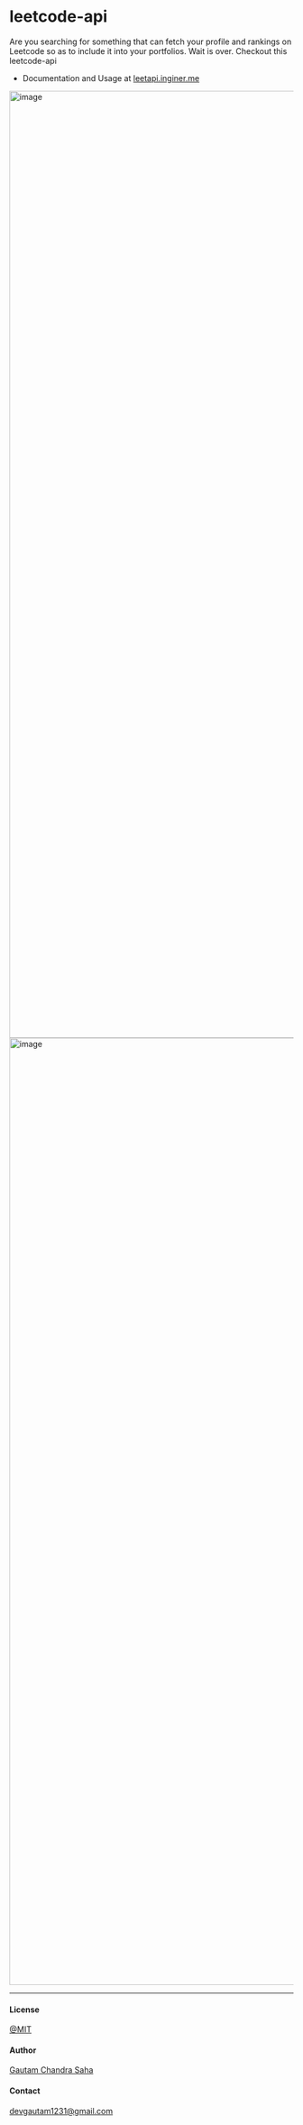 # leetcode-api
Are you searching for something that can fetch your profile and rankings on Leetcode so as to include it into your portfolios. Wait is over. Checkout this leetcode-api



- Documentation and Usage at [leetapi.inginer.me](https://leetapi.inginer.tech/)


<img width="1680" alt="image" src="https://user-images.githubusercontent.com/77929632/156883831-c9a1bf00-68f6-4bc6-852c-a81f766ed840.png">

<img width="1680" alt="image" src="https://user-images.githubusercontent.com/77929632/156883871-9dc97a6b-635f-4689-b809-494ee2ff35ce.png">


<hr>

#### License 
[@MIT](./LICENSE)

#### Author 
[Gautam Chandra Saha](https://github.com/devgautam2000)

#### Contact
<a href="mailto:devgautam1231@gmail.com">devgautam1231@gmail.com</a>





